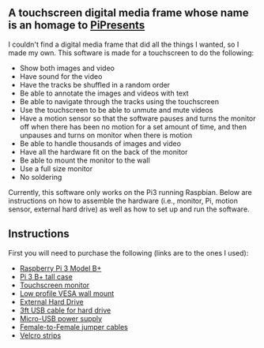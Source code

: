 ## A touchscreen digital media frame whose name is an homage to [PiPresents](https://pipresents.wordpress.com/)

I couldn't find a digital media frame that did all the things I wanted, so I made my own. This software is made for a touchscreen to do the following:

* Show both images and video
* Have sound for the video
* Have the tracks be shuffled in a random order
* Be able to annotate the images and videos with text
* Be able to navigate through the tracks using the touchscreen
* Use the touchscreen to be able to unmute and mute videos
* Have a motion sensor so that the software pauses and turns the monitor off when there has been no motion for a set amount of time, and then unpauses and turns on monitor when there is motion
* Be able to handle thousands of images and video
* Have all the hardware fit on the back of the monitor
* Be able to mount the monitor to the wall
* Use a full size monitor
* No soldering

Currently, this software only works on the Pi3 running Raspbian. Below are instructions on how to assemble the hardware (i.e., monitor, Pi, motion sensor, external hard drive) as well as how to set up and run the software.


## Instructions

First you will need to purchase the following (links are to the ones I used):

* [Raspberry Pi 3 Model B+](https://www.raspberrypi.org/products/raspberry-pi-3-model-b-plus/)
* [Pi 3 B+ tall case](https://www.pishop.us/product/highpi-raspberry-pi-b23-case-black/)
* [Touchscreen monitor](https://www.amazon.com/ViewSonic-TD2421-Dual-Point-Optical-Monitor/dp/B01KEEMS1U/)
* [Low profile VESA wall mount](https://www.amazon.com/Rosewill-Computer-Mounting-Patterns-RMS-MF2720/dp/B00558ORME)
* [External Hard Drive](https://www.amazon.com/Seagate-Backup-External-Drive-Portable/dp/B07MY4KWFK)
* [3ft USB cable for hard drive](https://www.amazon.com/gp/product/B00P0C4M7A)
* [Micro-USB power supply](https://www.pishop.us/product/wall-adapter-power-supply-micro-usb-2-4a-5-25v/)
* [Female-to-Female jumper cables](https://www.pishop.us/product/female-to-female-jumper-cable-x-40-20cm/)
* [Velcro strips](https://www.amazon.com/gp/product/B00006IC2T)


